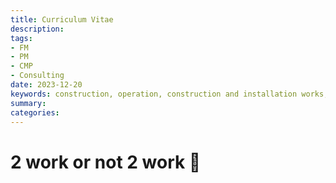 ```yaml
---
title: Curriculum Vitae
description:
tags:
- FM
- PM
- СМР
- Consulting
date: 2023-12-20
keywords: construction, operation, construction and installation works, maintenance, infrastructure management of the organization, terms of reference, health care, construction, operation, construction and installation works, maintenance, infrastructure management of the organization
summary:
categories:
---
```


# 2 work or not 2 work 👷